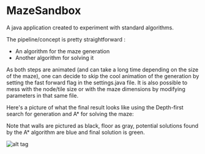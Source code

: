 # MazeSandbox

A java application created to experiment with standard algorithms. 

The pipeline/concept is pretty straightforward : 
- An algorithm for the maze generation
- Another algorithm for solving it

As both steps are animated (and can take a long time depending on the size of the maze), one can decide to skip the cool animation of the generation by setting the fast forward flag in the settings.java file. It is also possible to mess with the node/tile size or with the maze dimensions by modifying parameters in that same file.

Here's a picture of what the final result looks like using the Depth-first search for generation and A* for solving the maze:

Note that walls are pictured as black, floor as gray, potential solutions found by the A* algorithm are blue and final solution is green.


![alt tag](https://raw.githubusercontent.com/frtru/MazeSandbox/master/gen_dfs_sol_astar.jpg)
